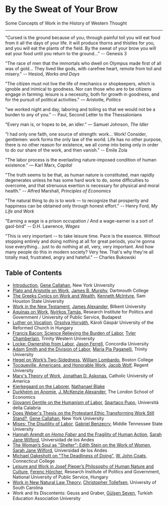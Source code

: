 # By the Sweat of Your Brow

Some Concepts of Work in the History of Western Thought

__________

"Cursed is the ground because of you; through painful toil you will eat food from it
all the days of your life. It will produce thorns and thistles for you,
and you will eat the plants of the field. By the sweat of your brow
you will eat your food until you return to the ground..." -- Genesis 3

"The race of men that the immortals who dwell on Olympus made first of all was
of gold... They lived like gods, with carefree heart, remote from toil and
misery." -- Hesiod, *Works and Days*

"The citizen must not live the life of mechanics or shopkeepers, which is
ignoble and inimical to goodness. Nor can those who are to be citizens engage
in farming: leisure is a necessity, both for growth in goodness, and for the
pursuit of political activities." — Aristotle, *Politics*

"we worked night and day, laboring and toiling so that we would not be a burden
to any of you." -- Paul, Second Letter to the Thessalonians

"Every man is, or hopes to be, an idler.” — Samuel Johnson, *The Idler*

"I had only one faith, one source of strength: work... Work! Consider, gentlemen:
work forms the only law of the world. Life has no other purpose, there is no
other reason for existence, we all come into being only in order to do our
share of the work, and then vanish." -- Émile Zola

"The labor process is the everlasting nature-imposed condition of human
existence." — Karl Marx, *Capital*

"The truth seems to be that, as human nature is constituted, man rapidly
degenerates unless he has some hard work to do, some difficulties to overcome,
and that strenuous exertion is necessary for physical and moral health." --
Alfred Marshall, *Principles of Economics*


"The natural thing to do is to work — to recognize that prosperity and
happiness can be obtained only through honest effort." -- Henry Ford, *My Life
and Work*

"Earning a wage is a prison occupation / 
And a wage-earner is a sort of gaol-bird" -- D.H. Lawrence, *Wages*

"This is very important -- to take leisure time. Pace is the essence. Without
stopping entirely and doing nothing at all for great periods, you're gonna lose
everything... just to do nothing at all, very, very important. And how many
people do this in modern society? Very few. That's why they're all totally mad,
frustrated, angry and hateful." -- Charles Bukowski


## Table of Contents

- [Introduction](abstracts/intro.md), [Gene Callahan](bios/callahan.md), New York University
- [Plato and Aristotle on Work](abstracts/plato.md), [James B. Murphy](bios/murphy.md), Dartmouth College
- [The Greeks Cynics on Work and Wealth](abstracts/cynics.md), [Kenneth McIntyre](bios/mcintyre.md), Sam Houston State University
- [Work in the New Testament](abstracts/newtestament.md), [James Alexander](bios/alexander.md), Bilkent University
- [Aquinas on Work](abstracts/aquinas.md), [Nyirkos Tamás](bios/nyirkos.md), Research Institute for Politics and Government / University of Public Service, Budapest
- [Luther on Vocation](abstracts/luther.md), [Orsolya Horváth](bios/horvath.md), Károli Gáspár University of the Reformed Church in Hungary
- [Francis Bacon: Science Relieving the Burden of Labor](abstracts/bacon.md),
[Tyler Chamberlain](bios/chamberlain.md), Trinity Western University
- [Locke: Ownership from Labor](abstracts/locke.md), [Jason Ferrell](bios/ferrell.md), Concordia University
- [Adam Smith and the Division of Labor](abstracts/smith.md), [Maria Pia Paganelli](bios/paganelli.md), Trinity University
- [Hegel on Work’s Two-Sidedness](abstracts/hegel.md), [William Lombardo](bios/lombardo.md), Boston College
- [Tocqueville, Americans, and Honorable Work](abstracts/tocqueville.md), [Jacob Wolf](bios/wolf.md), Regent University
- [Marx's Theory of Work](abstracts/marx.md), [Jonathan D. Askonas](bios/askonas.md), Catholic University of America
- [Kierkegaard on the Laborer](abstracts/kierkegaard.md), [Nathanael Blake](bios/blake.md)
- [Durkheim on Anomie](abstracts/durkheim.md), [J. McKenzie Alexander](bios/jmalexander.md), The London School of Economics
- [Giovanni Gentile on the Humanism of Labor](chaps/gentile.md), [Spartaco Pupo](bios/pupo.md), Università della Calabria
- [Does Weber's Thesis on the Protestant Ethic Transforming Work Still Stand?](chaps/weber.md), [Gene Callahan](bios/callahan.md), New York University
- [Mises: The Disutility of Labor](abstracts/mises.md), [Gabriel Benzecry](bios/benzecry.md), Middle Tennessee State University
- [Hannah Arendt on *Homo Faber* and the Fragility of Human Action](chaps/arendt.md), [Sarah Jane Wilford](bios/wilford.md), Universidad de los Andes
- [The Woman’s Soul as "Shelter": Edith Stein on the Work of Women](chaps/stein.md), [Sarah Jane Wilford](bios/wilford.md), Universidad de los Andes
- [Michael Oakeshott on "The Deadliness of Doing"](chaps/oakeshott.md), [W. John Coats](bios/coats.md), Connecticut College
- [Leisure and Work in Josef Pieper’s Philosophy of Human Nature and Culture](abstracts.pieper.md), 
[Ferenc Hörcher](bios/horcher.md), Research Institute of Politics and Government, National University of Public Service,
Hungary
- [Work in New Natural Law Theory](chaps/nnlt.md), [Christopher Tollefsen](bios/tollefsen.md), University of South Carolina
- Work and Its Discontents: Geuss and Graber, [Gülşen Seven](bios/seven.md), Turkish Education Association University

